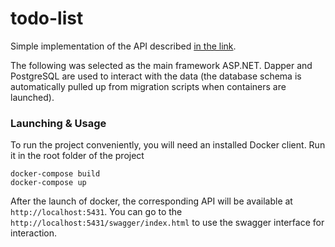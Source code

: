 # todo-list

Simple implementation of the API described [in the link](https://roadmap.sh/projects/todo-list-api).

The following was selected as the main framework ASP.NET. Dapper and PostgreSQL are used to interact with the data (the database schema is automatically pulled up from migration scripts when containers are launched).

### Launching & Usage

To run the project conveniently, you will need an installed Docker client. Run it in the root folder of the project

```
docker-compose build
docker-compose up
```

After the launch of docker, the corresponding API will be available at `http://localhost:5431`. You can go to the `http://localhost:5431/swagger/index.html` to use the swagger interface for interaction. 